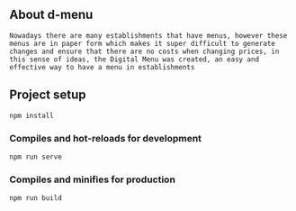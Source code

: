 ## About d-menu
```
Nowadays there are many establishments that have menus, however these menus are in paper form which makes it super difficult to generate changes and ensure that there are no costs when changing prices, in this sense of ideas, the Digital Menu was created, an easy and effective way to have a menu in establishments
```
## Project setup
```
npm install
```

### Compiles and hot-reloads for development
```
npm run serve
```

### Compiles and minifies for production
```
npm run build
```

